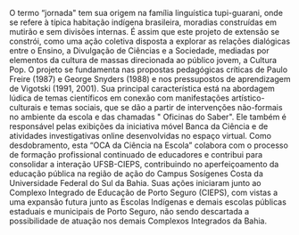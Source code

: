 O termo “jornada" tem sua origem na família linguística tupi-guarani, onde se refere à típica habitação indígena brasileira, moradias construídas em mutirão e sem divisões internas.
É assim que este projeto de extensão se constrói, como uma ação coletiva disposta a explorar as relações dialógicas entre o Ensino, a  Divulgação de Ciências e a  Sociedade, mediadas por elementos da cultura de massas direcionada ao público jovem, a Cultura Pop.
O projeto se fundamenta nas propostas pedagógicas críticas de Paulo Freire (1987) e George Snyders (1988) e nos pressupostos de aprendizagem de Vigotski (1991, 2001). 
Sua principal característica  está na abordagem lúdica de temas científicos em conexão com manifestações artístico-culturais e temas sociais, que se dão a partir de intervenções não-formais no ambiente da escola e das chamadas " Oficinas do Saber". Ele também é responsável pelas  exibições da iniciativa móvel Banca da Ciência e de atividades investigativas online desenvolvidas no espaço virtual. 
 Como desdobramento, esta “OCA da Ciência na Escola”  colabora com o processo de formação profissional continuado de educadores e contribui para consolidar a interação UFSB-CIEPS, contribuindo no aperfeiçoamento da educação pública na região de ação do Campus Sosígenes Costa da Universidade Federal do Sul da Bahia.
Suas ações iniciaram junto ao Complexo Integrado de Educação de Porto Seguro (CIEPS), com vistas a uma expansão futura junto as Escolas Indígenas e demais escolas públicas estaduais e municipais de Porto Seguro, não sendo descartada a possibilidade de atuação nos demais Complexos Integrados da Bahia. 
